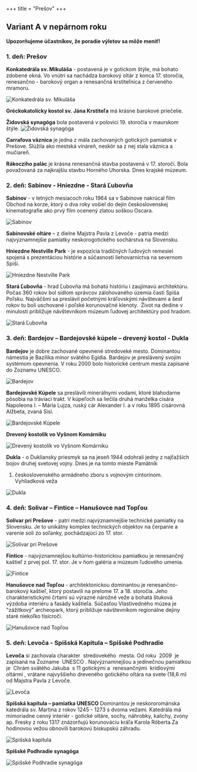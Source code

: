 +++
title = "Prešov"
+++

## Variant A v nepárnom roku

**Upozorňujeme účastníkov, že poradie výletov sa môže meniť!**

### 1. deň: Prešov

**Konkatedrála sv. Mikuláša** - postavená je v gotickom štýle, má bohato
zdobené okná. Vo vnútri sa nachádza barokový oltár z konca 17. storočia,
renesančno - barokový organ a renesančná krstiteľnica z červeného mramoru.

![Konkatedrála sv. Mikuláša](presov-konkatedrala.jpg)

**Gréckokatolícky kostol sv. Jána Krstiteľa** má krásne barokové priečelie.

**Židovská synagóga** bola postavená v polovici 19. storočia v maurskom štýle.
![Židovská synagóga](synagoga-koncert.jpg)

**Carrafova väznica** je jedna z mála zachovaných gotických pamiatok v Prešove.
Slúžila ako mestská vináreň, neskôr sa z nej stala väznica a mučiareň.

**Rákocziho palác** je krásna renesančná stavba postavená v 17. storočí. Bola
považovaná za najkrajšiu stavbu Horného Uhorska. Dnes krajské múzeum.

### 2. deň: Sabinov - Hniezdne - Stará Ľubovňa

**Sabinov** - v letných mesiacoch roku 1964 sa v Sabinove nakrúcal film Obchod
na korze, ktorý o dva roky vošiel do dejín československej kinematografie ako
prvý film ocenený zlatou soškou Oscara.

![Sabinov](sabinov.jpg)

**Sabinovské oltáre** – z dielne Majstra Pavla z Levoče - patria medzi
najvýznamnejšie pamiatky neskorogotického sochárstva na Slovensku.

**Hniezdne Nestville Park** - je expozícia tradičných ľudových remesiel spojená
s prezentáciou histórie a súčasnosti liehovarníctva na severnom Spiši.

![Hniezdne Nestville Park](nestville-park.jpg)

**Stará Ľubovňa** - hrad Ľubovňa má bohatú históriu i zaujímavú architektúru.
Počas 360 rokov bol sídlom správcov zálohovaného územia časti Spiša Poľsku.
Najväčšmi sa preslávil početnými kráľovskými návštevami a šesť rokov tu boli
uschované i poľské korunovačné klenoty.  Život na dedine v minulosti približuje
návštevníkom múzeum ľudovej architektúry pod hradom.

![Stará Ľubovňa](stara-lubovna.jpg)

### 3. deň: Bardejov – Bardejovské kúpele – drevený kostol - Dukla

**Bardejov** je dobre zachované opevnené stredoveké mesto. Dominantou
námestia je Bazilika minor svätého Egídia. Bardejov je preslávený svojím
systémom opevnenia. V roku 2000 bolo historické centrum mesta
zapísané do Zoznamu UNESCO.

![Bardejov](bardejov.jpg)

**Bardejovské Kúpele** sa preslávili minerálnymi vodami, ktoré blahodarne
pôsobia na tráviaci trakt. V kúpeľoch sa liečila druhá manželka cisára
Napoleona I. – Mária Lujza, ruský cár Alexander I. a v roku 1895 cisárovná
Alžbeta, zvaná Sisi.

![Bardejovské Kúpele](bardejovske-kupele.jpg)

**Drevený kostolík vo Vyšnom Komárniku**

![Drevený kostolík vo Vyšnom Komárniku](vysny-komarnik.jpg)

**Dukla** - o Dukliansky priesmyk sa na jeseň 1944 odohrali jedny z najťažších
bojov druhej svetovej vojny. Dnes je na tomto mieste Pamätník
1. československého armádneho zboru s vojnovým cintorínom. Vyhliadková
veža

![Dukla](dukla.jpg)

### 4. deň: Solivar – Fintice – Hanušovce nad Topľou

**Solivar pri Prešove** - patrí medzi najvýznamnejšie technické pamiatky na
Slovensku. Je to unikátny komplex technických objektov na čerpanie a varenie
soli zo soľanky, pochádzajúci zo 17. stor.

![Solivar pri Prešove](solivar-presov.jpg)

**Fintice** - najvýznamnejšou kultúrno-historickou pamiatkou je renesančný
kaštieľ z prvej pol. 17. stor. Je v ňom galéria a múzeum ľudového umenia.

![Fintice](fintice.jpg)

**Hanušovce nad Topľou** - architektonickou dominantou je renesančno-barokový
kaštieľ, ktorý postavili na prelome 17. a 18. storočia. Jeho charakteristickými
črtami sú výrazné nárožné veže a bohatá štuková výzdoba interiéru a fasády
kaštieľa. Súčasťou Vlastivedného múzea je "zážitkový" archeopark, ktorý
približuje návštevníkom regionálne dejiny staré niekoľko tisícročí.

![Hanušovce nad Topľou](hanusovce.jpg)

### 5. deň: Levoča - Spišská Kapitula – Spišské Podhradie

**Levoča** si zachovala charakter  stredovekého  mesta. Od roku  2009  je zapísaná
na Zozname  UNESCO . Najvýznamnejšou a jedinečnou pamiatkou je  Chrám
svätého Jakuba  s 11 gotickými a  renesančnými  krídlovými oltármi , vrátane
najvyššieho dreveného gotického oltára na svete (18,6 m) od Majstra Pavla
z Levoče.

![Levoča](levoca.jpg)

**Spišská kapitula – pamiatka UNESCO**
Dominantou je neskororománska katedrála sv. Martina z rokov 1245 - 1273
s dvoma vežami. Katedrála má mimoriadne cenný interiér - gotické oltáre,
sochy, náhrobky, kalichy, zvony ap. Fresky z roku 1317 znázorňujú korunováciu
kráľa Karola Róberta.Za hodinovou vežou obnovili barokovú biskupskú záhradu.

![Spišská kapitula](spiska-kapitula.jpg)

**Spišské Podhradie synagóga**

![Spišské Podhradie synagóga](synagoga-spisske-podhradie.jpg)
